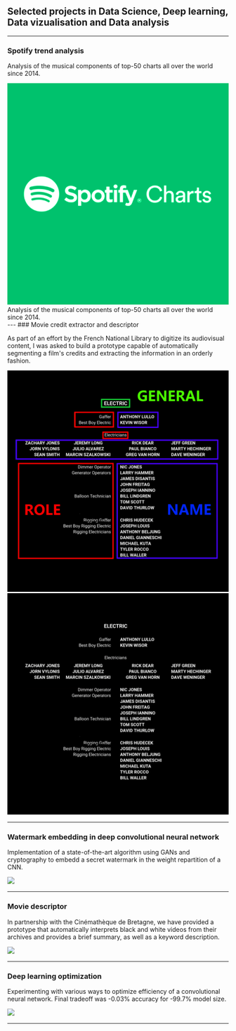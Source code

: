 ## Selected projects in Data Science, Deep learning, Data vizualisation and Data analysis

---

### Spotify trend analysis

Analysis of the musical components of top-50 charts all over the world since 2014.

<div class="example">
    <img src="images/spotify.png?raw=true" alt="spotify" class="spotify"/>
    <div class="content">
        <div class="text">Analysis of the musical components of top-50 charts all over the world since 2014.</div>
    </div>
</div>
---
### Movie credit extractor and descriptor

As part of an effort by the French National Library to digitize its audiovisual content, I was asked to build a prototype capable of automatically segmenting a film's credits and extracting the information in an orderly fashion.

<div class="gallery">
  <img src="images/generik.png?raw=true" alt="generique" class="spotify">
  <img src="images/generik2.png?raw=true" alt="generique2" class="spotify">
</div>


---
### Watermark embedding in deep convolutional neural network

Implementation of a state-of-the-art algorithm using GANs and cryptography to embedd a secret watermark in the weight repartition of a CNN.

<img src="images/dummy_thumbnail.jpg?raw=true"/>

---

### Movie descriptor

In partnership with the Cinémathèque de Bretagne, we have provided a prototype that automatically interprets black and white videos from their archives and provides a brief summary, as well as a keyword description.

<img src="images/dummy_thumbnail.jpg?raw=true"/>

---

### Deep learning optimization

Experimenting with various ways to optimize efficiency of a convolutional neural network. Final tradeoff was -0.03% accuracy for -99.7% model size.


<img src="images/dummy_thumbnail.jpg?raw=true"/>

---

